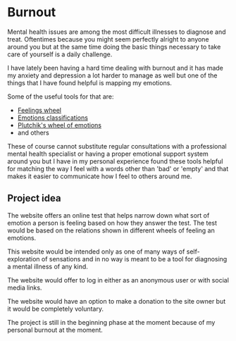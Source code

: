 # Burnout

Mental health issues are among the most difficult illnesses to diagnose and treat. Oftentimes because you might seem perfectly alright to anyone around you but at the same time doing the basic things necessary to take care of yourself is a daily challenge.

I have lately been having a hard time dealing with burnout and it has made my anxiety and depression a lot harder to manage as well but one of the things that I have found helpful is mapping my emotions. 

Some of the useful tools for that are:

- [Feelings wheel](https://feelingswheel.com/)
- [Emotions classifications](https://en.wikipedia.org/wiki/Emotion_classification)
- [Plutchik's wheel of emotions](https://www.betterup.com/blog/emotion-wheel)
- and others

These of course cannot substitute regular consultations with a professional mental health specialist or having a proper emotional support system around you but I have in my personal experience found these tools helpful for matching the way I feel with a words other than 'bad' or 'empty' and that makes it easier to communicate how I feel to others around me.

## Project idea

The website offers an online test that helps narrow down what sort of emotion a person is feeling based on how they answer the test. The test would be based on the relations shown in different wheels of feeling an emotions.

This website would be intended only as one of many ways of self-exploration of sensations and in no way is meant to be a tool for diagnosing a mental illness of any kind.

The website would offer to log in either as an anonymous user or with social media links.

The website would have an option to make a donation to the site owner but it would be completely voluntary. 

The project is still in the beginning phase at the moment because of my personal burnout at the moment.
